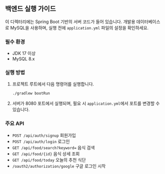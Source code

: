## 백엔드 실행 가이드

이 디렉터리에는 Spring Boot 기반의 서버 코드가 들어 있습니다. 개발용 데이터베이스로 MySQL을 사용하며, 실행 전에 `application.yml` 파일의 설정을 확인하세요.

### 필수 환경

- JDK 17 이상
- MySQL 8.x

### 실행 방법

1. 프로젝트 루트에서 다음 명령어를 실행합니다.

   ```bash
   ./gradlew bootRun
   ```

2. 서버가 8080 포트에서 실행되며, 필요 시 `application.yml`에서 포트를 변경할 수 있습니다.

### 주요 API

- `POST /api/auth/signup` 회원가입
- `POST /api/auth/login` 로그인
- `GET /api/food/search?keyword=` 음식 검색
- `GET /api/food/{id}` 음식 상세 조회
- `GET /api/food/today` 오늘의 추천 식단
- `/oauth2/authorization/google` 구글 로그인 시작
